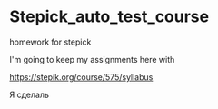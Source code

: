 # Stepick_auto_test_course
homework for stepick

I'm going to keep my assignments here with 

https://stepik.org/course/575/syllabus

Я сделаль
